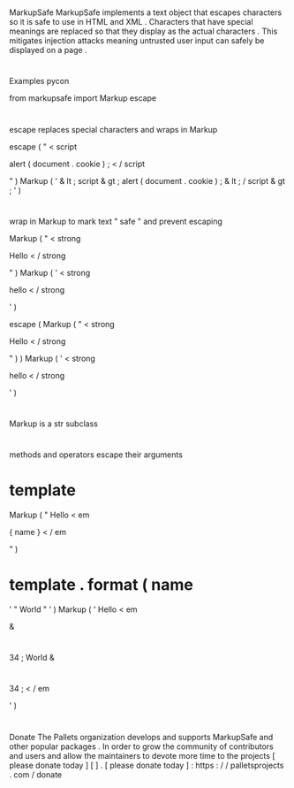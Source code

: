 #
MarkupSafe
MarkupSafe
implements
a
text
object
that
escapes
characters
so
it
is
safe
to
use
in
HTML
and
XML
.
Characters
that
have
special
meanings
are
replaced
so
that
they
display
as
the
actual
characters
.
This
mitigates
injection
attacks
meaning
untrusted
user
input
can
safely
be
displayed
on
a
page
.
#
#
Examples
pycon
>
>
>
from
markupsafe
import
Markup
escape
>
>
>
#
escape
replaces
special
characters
and
wraps
in
Markup
>
>
>
escape
(
"
<
script
>
alert
(
document
.
cookie
)
;
<
/
script
>
"
)
Markup
(
'
&
lt
;
script
&
gt
;
alert
(
document
.
cookie
)
;
&
lt
;
/
script
&
gt
;
'
)
>
>
>
#
wrap
in
Markup
to
mark
text
"
safe
"
and
prevent
escaping
>
>
>
Markup
(
"
<
strong
>
Hello
<
/
strong
>
"
)
Markup
(
'
<
strong
>
hello
<
/
strong
>
'
)
>
>
>
escape
(
Markup
(
"
<
strong
>
Hello
<
/
strong
>
"
)
)
Markup
(
'
<
strong
>
hello
<
/
strong
>
'
)
>
>
>
#
Markup
is
a
str
subclass
>
>
>
#
methods
and
operators
escape
their
arguments
>
>
>
template
=
Markup
(
"
Hello
<
em
>
{
name
}
<
/
em
>
"
)
>
>
>
template
.
format
(
name
=
'
"
World
"
'
)
Markup
(
'
Hello
<
em
>
&
#
34
;
World
&
#
34
;
<
/
em
>
'
)
#
#
Donate
The
Pallets
organization
develops
and
supports
MarkupSafe
and
other
popular
packages
.
In
order
to
grow
the
community
of
contributors
and
users
and
allow
the
maintainers
to
devote
more
time
to
the
projects
[
please
donate
today
]
[
]
.
[
please
donate
today
]
:
https
:
/
/
palletsprojects
.
com
/
donate
